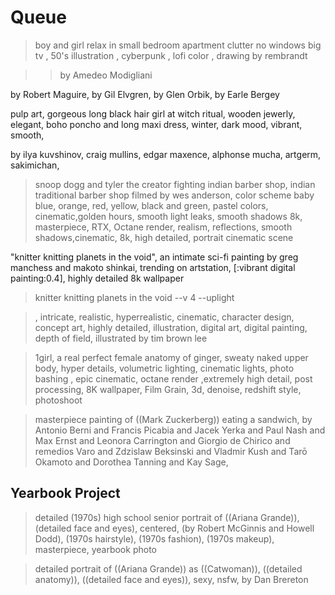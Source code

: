 # Queue

> boy and girl relax in small bedroom apartment clutter no windows big tv , 50's illustration , cyberpunk , lofi color , drawing by rembrandt

>> by Amedeo Modigliani

by Robert Maguire, by Gil Elvgren, by Glen Orbik, by Earle Bergey

pulp art, gorgeous long black hair girl at witch ritual, wooden jewerly, elegant, boho poncho and long maxi dress, winter, dark mood, vibrant, smooth,

by ilya kuvshinov, craig mullins, edgar maxence, alphonse mucha, artgerm, sakimichan,

> snoop dogg and tyler the creator fighting indian barber shop, indian traditional barber shop filmed by wes anderson, color scheme baby blue, orange, red, yellow, black and green, pastel colors, cinematic,golden hours, smooth light leaks, smooth shadows 8k, masterpiece, RTX, Octane render, realism, reflections, smooth shadows,cinematic, 8k, high detailed, portrait cinematic scene

"knitter knitting planets in the void", an intimate sci-fi painting by greg manchess and makoto shinkai, trending on artstation, [:vibrant digital painting:0.4], highly detailed 8k wallpaper

> knitter knitting planets in the void --v 4 --uplight

> , intricate, realistic, hyperrealistic, cinematic, character design, concept art, highly detailed, illustration, digital art, digital painting, depth of field, illustrated by tim brown lee

> 1girl, a real perfect female anatomy of ginger, sweaty naked upper body, hyper details, volumetric lighting, cinematic lights, photo bashing , epic cinematic, octane render ,extremely high detail, post processing, 8K wallpaper, Film Grain, 3d, denoise, redshift style, photoshoot

> masterpiece painting of ((Mark Zuckerberg)) eating a sandwich, by  Antonio Berni and Francis Picabia and Jacek Yerka and Paul Nash and Max Ernst and Leonora Carrington and Giorgio de Chirico and remedios Varo and Zdzislaw Beksinski and Vladmir Kush and Tarō Okamoto and Dorothea Tanning and Kay Sage,

## Yearbook Project

> detailed (1970s) high school senior portrait of ((Ariana Grande)), (detailed face and eyes), centered, (by Robert McGinnis and Howell Dodd), (1970s hairstyle), (1970s fashion), (1970s makeup), masterpiece, yearbook photo

> detailed portrait of ((Ariana Grande)) as ((Catwoman)), ((detailed anatomy)), ((detailed face and eyes)), sexy, nsfw, by Dan Brereton

